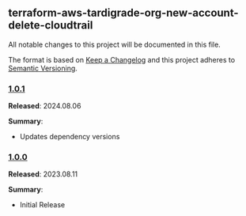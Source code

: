## terraform-aws-tardigrade-org-new-account-delete-cloudtrail

All notable changes to this project will be documented in this file.

The format is based on [Keep a Changelog](http://keepachangelog.com/) and this project adheres to [Semantic Versioning](http://semver.org/).

### [1.0.1](https://github.com/plus3it/terraform-aws-tardigrade-org-new-account-delete-cloudtrail/releases/tag/1.0.1)

**Released**: 2024.08.06

**Summary**:

* Updates dependency versions

### [1.0.0](https://github.com/plus3it/terraform-aws-tardigrade-org-new-account-delete-cloudtrail/releases/tag/1.0.0)

**Released**: 2023.08.11

**Summary**:

* Initial Release

